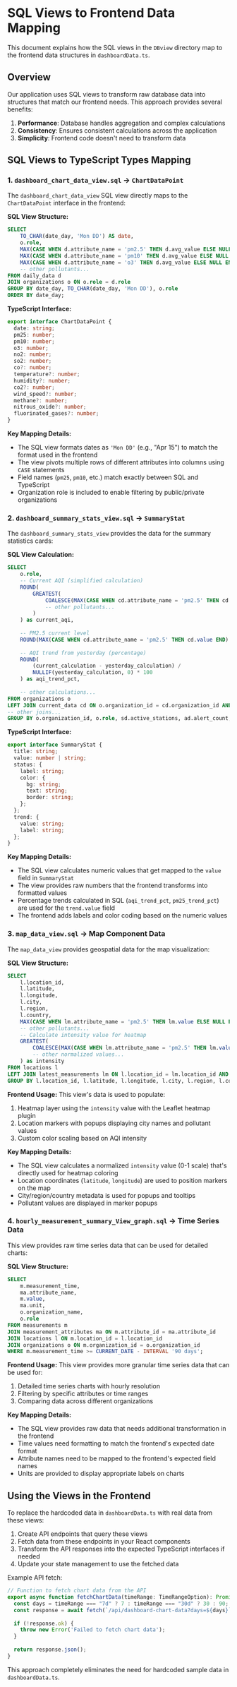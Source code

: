 # SQL Views to Frontend Data Mapping

This document explains how the SQL views in the `DBview` directory map to the frontend data structures in `dashboardData.ts`.

## Overview

Our application uses SQL views to transform raw database data into structures that match our frontend needs. This approach provides several benefits:

1. **Performance**: Database handles aggregation and complex calculations
2. **Consistency**: Ensures consistent calculations across the application
3. **Simplicity**: Frontend code doesn't need to transform data

## SQL Views to TypeScript Types Mapping

### 1. `dashboard_chart_data_view.sql` → `ChartDataPoint`

The `dashboard_chart_data_view` SQL view directly maps to the `ChartDataPoint` interface in the frontend:

**SQL View Structure:**
```sql
SELECT 
    TO_CHAR(date_day, 'Mon DD') AS date,
    o.role,
    MAX(CASE WHEN d.attribute_name = 'pm2.5' THEN d.avg_value ELSE NULL END) AS pm25,
    MAX(CASE WHEN d.attribute_name = 'pm10' THEN d.avg_value ELSE NULL END) AS pm10,
    MAX(CASE WHEN d.attribute_name = 'o3' THEN d.avg_value ELSE NULL END) AS o3,
    -- other pollutants...
FROM daily_data d
JOIN organizations o ON o.role = d.role
GROUP BY date_day, TO_CHAR(date_day, 'Mon DD'), o.role
ORDER BY date_day;
```

**TypeScript Interface:**
```typescript
export interface ChartDataPoint {
  date: string;
  pm25: number;
  pm10: number;
  o3: number;
  no2: number;
  so2: number;
  co?: number;
  temperature?: number;
  humidity?: number;
  co2?: number;
  wind_speed?: number;
  methane?: number;
  nitrous_oxide?: number;
  fluorinated_gases?: number;
}
```

**Key Mapping Details:**
- The SQL view formats dates as `'Mon DD'` (e.g., "Apr 15") to match the format used in the frontend
- The view pivots multiple rows of different attributes into columns using `CASE` statements
- Field names (`pm25`, `pm10`, etc.) match exactly between SQL and TypeScript
- Organization role is included to enable filtering by public/private organizations

### 2. `dashboard_summary_stats_view.sql` → `SummaryStat`

The `dashboard_summary_stats_view` provides the data for the summary statistics cards:

**SQL View Calculation:**
```sql
SELECT 
    o.role,
    -- Current AQI (simplified calculation)
    ROUND(
        GREATEST(
            COALESCE(MAX(CASE WHEN cd.attribute_name = 'pm2.5' THEN cd.value * 2 END), 0),
            -- other pollutants...
        )
    ) as current_aqi,
    
    -- PM2.5 current level
    ROUND(MAX(CASE WHEN cd.attribute_name = 'pm2.5' THEN cd.value END)::numeric, 1) as pm25_level,
    
    -- AQI trend from yesterday (percentage)
    ROUND(
        (current_calculation - yesterday_calculation) / 
        NULLIF(yesterday_calculation, 0) * 100
    ) as aqi_trend_pct,
    
    -- other calculations...
FROM organizations o
LEFT JOIN current_data cd ON o.organization_id = cd.organization_id AND cd.rn = 1
-- other joins...
GROUP BY o.organization_id, o.role, sd.active_stations, ad.alert_count;
```

**TypeScript Interface:**
```typescript
export interface SummaryStat {
  title: string;
  value: number | string;
  status: {
    label: string;
    color: {
      bg: string;
      text: string;
      border: string;
    };
  };
  trend: {
    value: string;
    label: string;
  };
}
```

**Key Mapping Details:**
- The SQL view calculates numeric values that get mapped to the `value` field in `SummaryStat`
- The view provides raw numbers that the frontend transforms into formatted values
- Percentage trends calculated in SQL (`aqi_trend_pct`, `pm25_trend_pct`) are used for the `trend.value` field
- The frontend adds labels and color coding based on the numeric values

### 3. `map_data_view.sql` → Map Component Data

The `map_data_view` provides geospatial data for the map visualization:

**SQL View Structure:**
```sql
SELECT 
    l.location_id,
    l.latitude,
    l.longitude,
    l.city,
    l.region,
    l.country,
    MAX(CASE WHEN lm.attribute_name = 'pm2.5' THEN lm.value ELSE NULL END) as pm25,
    -- other pollutants...
    -- Calculate intensity value for heatmap
    GREATEST(
        COALESCE(MAX(CASE WHEN lm.attribute_name = 'pm2.5' THEN lm.value / 50.0 ELSE 0 END), 0),
        -- other normalized values...
    ) as intensity
FROM locations l
LEFT JOIN latest_measurements lm ON l.location_id = lm.location_id AND lm.rn = 1
GROUP BY l.location_id, l.latitude, l.longitude, l.city, l.region, l.country;
```

**Frontend Usage:**
This view's data is used to populate:
1. Heatmap layer using the `intensity` value with the Leaflet heatmap plugin
2. Location markers with popups displaying city names and pollutant values
3. Custom color scaling based on AQI intensity

**Key Mapping Details:**
- The SQL view calculates a normalized `intensity` value (0-1 scale) that's directly used for heatmap coloring
- Location coordinates (`latitude`, `longitude`) are used to position markers on the map
- City/region/country metadata is used for popups and tooltips
- Pollutant values are displayed in marker popups

### 4. `hourly_measurement_summary_View_graph.sql` → Time Series Data

This view provides raw time series data that can be used for detailed charts:

**SQL View Structure:**
```sql
SELECT 
    m.measurement_time,  
    ma.attribute_name,
    m.value,
    ma.unit,
    o.organization_name,
    o.role
FROM measurements m
JOIN measurement_attributes ma ON m.attribute_id = ma.attribute_id
JOIN locations l ON m.location_id = l.location_id
JOIN organizations o ON m.organization_id = o.organization_id
WHERE m.measurement_time >= CURRENT_DATE - INTERVAL '90 days';
```

**Frontend Usage:**
This view provides more granular time series data that can be used for:
1. Detailed time series charts with hourly resolution
2. Filtering by specific attributes or time ranges
3. Comparing data across different organizations

**Key Mapping Details:**
- The SQL view provides raw data that needs additional transformation in the frontend
- Time values need formatting to match the frontend's expected date format
- Attribute names need to be mapped to the frontend's expected field names
- Units are provided to display appropriate labels on charts

## Using the Views in the Frontend

To replace the hardcoded data in `dashboardData.ts` with real data from these views:

1. Create API endpoints that query these views
2. Fetch data from these endpoints in your React components
3. Transform the API responses into the expected TypeScript interfaces if needed
4. Update your state management to use the fetched data

Example API fetch:
```typescript
// Function to fetch chart data from the API
export async function fetchChartData(timeRange: TimeRangeOption): Promise<ChartDataPoint[]> {
  const days = timeRange === "7d" ? 7 : timeRange === "30d" ? 30 : 90;
  const response = await fetch(`/api/dashboard-chart-data?days=${days}`);
  
  if (!response.ok) {
    throw new Error('Failed to fetch chart data');
  }
  
  return response.json();
}
```

This approach completely eliminates the need for hardcoded sample data in `dashboardData.ts`. 